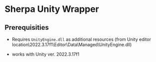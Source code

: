 # Sherpa Unity Wrapper

## Prerequisities
- Requires `UnityEngine.dll` as additional resources (from Unity editor location\2022.3.17f1\Editor\Data\Managed\UnityEngine.dll)

- works with Unity ver. 2022.3.17f1
